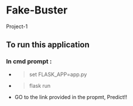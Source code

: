 # Fake-Buster
Project-1 
## To run this application
   ### In cmd prompt : 
  - >set FLASK_APP=app.py
  - >flask run
  - GO to the link provided in the propmt,
  Predict!!
